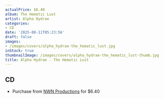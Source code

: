 ```yaml
---
actualPrice: $6.40
album: The Hematic Lust
artist: Alpha Hydrae
categories:
- CD
date: '2025-08-11T05:23:56'
draft: false
images:
- /images/covers/alpha_hydrae-the_hematic_lust.jpg
inStock: true
thumbnailImage: /images/covers/alpha_hydrae-the_hematic_lust-thumb.jpg
title: Alpha Hydrae - The Hematic Lust
---
```


## CD
* Purchase from [NWN Productions](http://shop.nwnprod.com/index.php?route=product/product&path=93&product_id=2048&sort=pd.name&order=ASC) for $6.40
